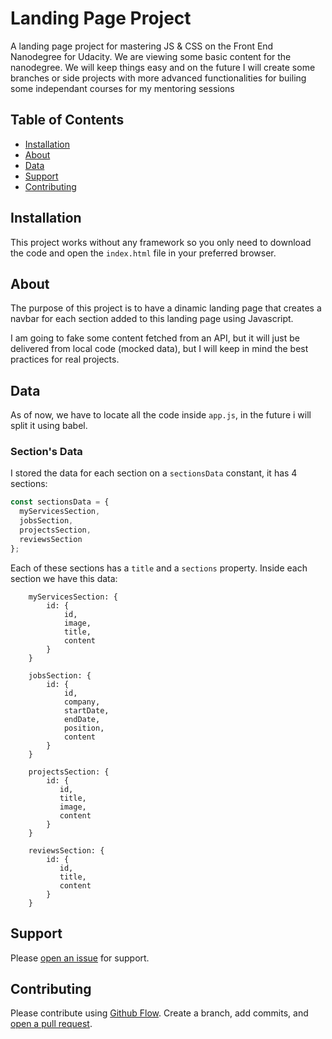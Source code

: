 # Landing Page Project

A landing page project for mastering JS & CSS on the Front End Nanodegree for Udacity.
We are viewing some basic content for the nanodegree. We will keep things easy and on the future I will create some branches or side projects with more advanced functionalities for builing some independant courses for my mentoring sessions

## Table of Contents

- [Installation](#installation)
- [About](#about)
- [Data](#data)
- [Support](#support)
- [Contributing](#contributing)

## Installation

This project works without any framework so you only need to download the code and open the `index.html` file in your preferred browser.

## About

The purpose of this project is to have a dinamic landing page that creates a navbar for each section added to this landing page using Javascript.

I am going to fake some content fetched from an API, but it will just be delivered from local code (mocked data), but I will keep in mind the best practices for real projects.

## Data

As of now, we have to locate all the code inside `app.js`, in the future i will split it using babel.

### Section's Data

I stored the data for each section on a `sectionsData` constant, it has 4 sections:

```js
const sectionsData = {
  myServicesSection,
  jobsSection,
  projectsSection,
  reviewsSection
};
```

Each of these sections has a `title` and a `sections` property. Inside each section we have this data:

```
    myServicesSection: {
        id: {
            id,
            image,
            title,
            content
        }
    }

    jobsSection: {
        id: {
            id,
            company,
            startDate,
            endDate,
            position,
            content
        }
    }

    projectsSection: {
        id: {
           id,
           title,
           image,
           content
        }
    }

    reviewsSection: {
        id: {
           id,
           title,
           content
        }
    }

```

## Support

Please [open an issue](https://github.com/carlosloureda/FEND-Landing-Page/issues/new) for support.

## Contributing

Please contribute using [Github Flow](https://guides.github.com/introduction/flow/). Create a branch, add commits, and [open a pull request](https://github.com/carlosloureda/FEND-Landing-Page/compare/).
